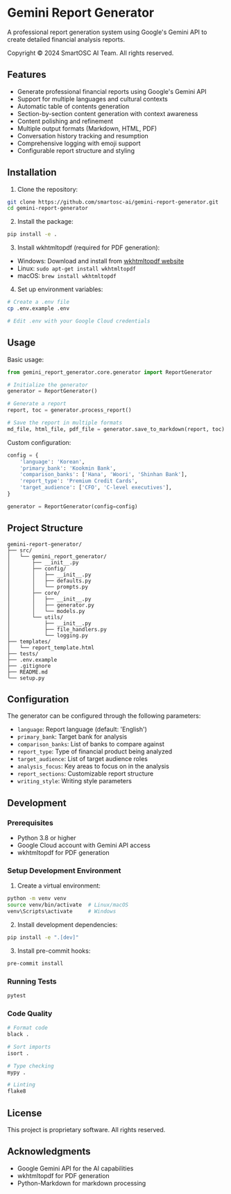 # Gemini Report Generator

A professional report generation system using Google's Gemini API to create detailed financial analysis reports.

Copyright © 2024 SmartOSC AI Team. All rights reserved.

## Features

- Generate professional financial reports using Google's Gemini API
- Support for multiple languages and cultural contexts
- Automatic table of contents generation
- Section-by-section content generation with context awareness
- Content polishing and refinement
- Multiple output formats (Markdown, HTML, PDF)
- Conversation history tracking and resumption
- Comprehensive logging with emoji support
- Configurable report structure and styling

## Installation

1. Clone the repository:
```bash
git clone https://github.com/smartosc-ai/gemini-report-generator.git
cd gemini-report-generator
```

2. Install the package:
```bash
pip install -e .
```

3. Install wkhtmltopdf (required for PDF generation):
- Windows: Download and install from [wkhtmltopdf website](https://wkhtmltopdf.org/downloads.html)
- Linux: `sudo apt-get install wkhtmltopdf`
- macOS: `brew install wkhtmltopdf`

4. Set up environment variables:
```bash
# Create a .env file
cp .env.example .env

# Edit .env with your Google Cloud credentials
```

## Usage

Basic usage:

```python
from gemini_report_generator.core.generator import ReportGenerator

# Initialize the generator
generator = ReportGenerator()

# Generate a report
report, toc = generator.process_report()

# Save the report in multiple formats
md_file, html_file, pdf_file = generator.save_to_markdown(report, toc)
```

Custom configuration:

```python
config = {
    'language': 'Korean',
    'primary_bank': 'Kookmin Bank',
    'comparison_banks': ['Hana', 'Woori', 'Shinhan Bank'],
    'report_type': 'Premium Credit Cards',
    'target_audience': ['CFO', 'C-level executives'],
}

generator = ReportGenerator(config=config)
```

## Project Structure

```
gemini-report-generator/
├── src/
│   └── gemini_report_generator/
│       ├── __init__.py
│       ├── config/
│       │   ├── __init__.py
│       │   ├── defaults.py
│       │   └── prompts.py
│       ├── core/
│       │   ├── __init__.py
│       │   ├── generator.py
│       │   └── models.py
│       └── utils/
│           ├── __init__.py
│           ├── file_handlers.py
│           └── logging.py
├── templates/
│   └── report_template.html
├── tests/
├── .env.example
├── .gitignore
├── README.md
└── setup.py
```

## Configuration

The generator can be configured through the following parameters:

- `language`: Report language (default: 'English')
- `primary_bank`: Target bank for analysis
- `comparison_banks`: List of banks to compare against
- `report_type`: Type of financial product being analyzed
- `target_audience`: List of target audience roles
- `analysis_focus`: Key areas to focus on in the analysis
- `report_sections`: Customizable report structure
- `writing_style`: Writing style parameters

## Development

### Prerequisites

- Python 3.8 or higher
- Google Cloud account with Gemini API access
- wkhtmltopdf for PDF generation

### Setup Development Environment

1. Create a virtual environment:
```bash
python -m venv venv
source venv/bin/activate  # Linux/macOS
venv\Scripts\activate     # Windows
```

2. Install development dependencies:
```bash
pip install -e ".[dev]"
```

3. Install pre-commit hooks:
```bash
pre-commit install
```

### Running Tests

```bash
pytest
```

### Code Quality

```bash
# Format code
black .

# Sort imports
isort .

# Type checking
mypy .

# Linting
flake8
```

## License

This project is proprietary software. All rights reserved.

## Acknowledgments

- Google Gemini API for the AI capabilities
- wkhtmltopdf for PDF generation
- Python-Markdown for markdown processing 